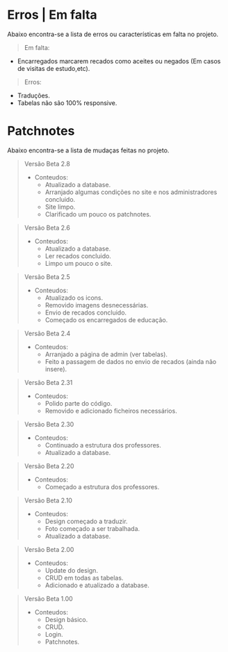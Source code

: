 # Erros | Em falta

Abaixo encontra-se a lista de erros ou características em falta no projeto.

>Em falta:
  - Encarregados marcarem recados como aceites ou negados (Em casos de visitas de estudo,etc).
  
>Erros:
  - Traduções.
  - Tabelas não são 100% responsive.

# Patchnotes

Abaixo encontra-se a lista de mudaças feitas no projeto.

>Versão Beta 2.8
> - Conteudos:
>   - Atualizado a database.
>   - Arranjado algumas condições no site e nos administradores concluido.
>   - Site limpo.
>   - Clarificado um pouco os patchnotes.


>Versão Beta 2.6
> - Conteudos:
>   - Atualizado a database.
>   - Ler recados concluido.
>   - Limpo um pouco o site.


>Versão Beta 2.5
> - Conteudos:
>   - Atualizado os icons.
>	- Removido imagens desnecessárias.
>	- Envio de recados concluido.
>	- Começado os encarregados de educação.

>Versão Beta 2.4
> - Conteudos:
>   - Arranjado a página de admin (ver tabelas).
>	- Feito a passagem de dados no envio de recados (ainda não insere).

>Versão Beta 2.31
> - Conteudos:
>   - Polido parte do código.
>	- Removido e adicionado ficheiros necessários.

>Versão Beta 2.30
> - Conteudos:
>   - Continuado a estrutura dos professores.
>	- Atualizado a database.

>Versão Beta 2.20
> - Conteudos:
>   - Começado a estrutura dos professores.

>Versão Beta 2.10
> - Conteudos:
>   - Design começado a traduzir.
>   - Foto começado a ser trabalhada.
>   - Atualizado a database.

>Versão Beta 2.00
> - Conteudos:
>   - Update do design.
>   - CRUD em todas as tabelas.
>   - Adicionado e atualizado a database.


>Versão Beta 1.00
> - Conteudos:
>   - Design básico.
>   - CRUD.
>   - Login.
>   - Patchnotes.
